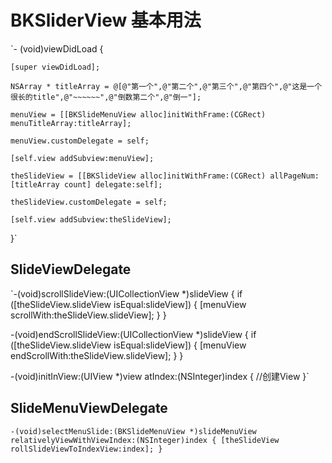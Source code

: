 
# BKSliderView 基本用法
`- (void)viewDidLoad {

    [super viewDidLoad];

    NSArray * titleArray = @[@"第一个",@"第二个",@"第三个",@"第四个",@"这是一个很长的title",@"~~~~~~",@"倒数第二个",@"倒一"];

    menuView = [[BKSlideMenuView alloc]initWithFrame:(CGRect) menuTitleArray:titleArray];

    menuView.customDelegate = self;

    [self.view addSubview:menuView];

    theSlideView = [[BKSlideView alloc]initWithFrame:(CGRect) allPageNum:[titleArray count] delegate:self];

    theSlideView.customDelegate = self;

    [self.view addSubview:theSlideView];
}`

## SlideViewDelegate
`-(void)scrollSlideView:(UICollectionView *)slideView {
    if ([theSlideView.slideView isEqual:slideView]) {
        [menuView scrollWith:theSlideView.slideView];
    }
}

-(void)endScrollSlideView:(UICollectionView *)slideView {
    if ([theSlideView.slideView isEqual:slideView]) {
        [menuView endScrollWith:theSlideView.slideView];
    }
}

-(void)initInView:(UIView *)view atIndex:(NSInteger)index {
    //创建View
}`

## SlideMenuViewDelegate
`-(void)selectMenuSlide:(BKSlideMenuView *)slideMenuView relativelyViewWithViewIndex:(NSInteger)index {
    [theSlideView rollSlideViewToIndexView:index];
}`